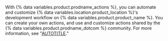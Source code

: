 With {% data variables.product.prodname_actions %}, you can automate and customize {% data variables.location.product_location %}'s development workflow on {% data variables.product.product_name %}. You can create your own actions, and use and customize actions shared by the {% data variables.product.prodname_dotcom %} community. For more information, see "[AUTOTITLE](/actions/learn-github-actions)."
